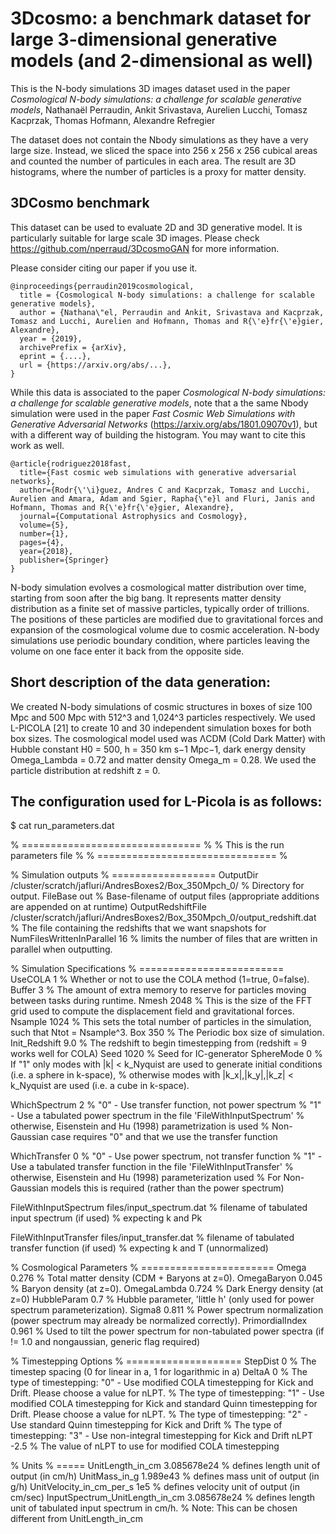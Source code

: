 # 3Dcosmo: a benchmark dataset for large 3-dimensional generative models (and 2-dimensional as well)

This is the N-body simulations 3D images dataset used in the paper *Cosmological N-body simulations: a challenge for scalable generative models*,
Nathanaël Perraudin, Ankit Srivastava, Aurelien Lucchi, Tomasz Kacprzak, Thomas Hofmann, Alexandre Refregier

The dataset does not contain the Nbody simulations as they have a very large size. Instead, we sliced the space into 256 x 256 x 256 cubical areas and counted the number of particules in each area. The result are 3D histograms, where the number of particles is a proxy for matter density.

## 3DCosmo benchmark
This dataset can be used to evaluate 2D and 3D generative model. It is particularly suitable for large scale 3D images. Please check https://github.com/nperraud/3DcosmoGAN for more information.

Please consider citing our paper if you use it.

```
@inproceedings{perraudin2019cosmological,
  title = {Cosmological N-body simulations: a challenge for scalable generative models},
  author = {Nathana\"el, Perraudin and Ankit, Srivastava and Kacprzak, Tomasz and Lucchi, Aurelien and Hofmann, Thomas and R{\'e}fr{\'e}gier, Alexandre},
  year = {2019},
  archivePrefix = {arXiv},
  eprint = {....},
  url = {https://arxiv.org/abs/...},
}
```

While this data is associated to the paper *Cosmological N-body simulations: a challenge for scalable generative models*, note that a the same Nbody simulation were used in the paper *Fast Cosmic Web Simulations with Generative Adversarial Networks* (https://arxiv.org/abs/1801.09070v1), but with a different way of building the histogram. You may want to cite this work as well.

```
@article{rodriguez2018fast,
  title={Fast cosmic web simulations with generative adversarial networks},
  author={Rodr{\'\i}guez, Andres C and Kacprzak, Tomasz and Lucchi, Aurelien and Amara, Adam and Sgier, Rapha{\"e}l and Fluri, Janis and Hofmann, Thomas and R{\'e}fr{\'e}gier, Alexandre},
  journal={Computational Astrophysics and Cosmology},
  volume={5},
  number={1},
  pages={4},
  year={2018},
  publisher={Springer}
}
```

N-body simulation evolves a cosmological matter distribution over time, starting from soon after the big bang.
It represents matter density distribution as a finite set of massive particles, typically order of trillions.
The positions of these particles are modified due to gravitational forces and expansion of the cosmological volume due to cosmic acceleration.
N-body simulations use periodic boundary condition, where particles leaving the volume on one face enter it back from the opposite side.

## Short description of the data generation:

We created N-body simulations of cosmic structures in boxes of size 100 Mpc and 500 Mpc with 512^3 and 1,024^3 particles respectively.
We used L-PICOLA [21] to create 10 and 30 independent simulation boxes for both box sizes.
The cosmological model used was ΛCDM (Cold Dark Matter) with Hubble constant H0 = 500, h = 350 km s−1 Mpc−1,
dark energy density Omega_Lambda = 0.72 and matter density Omega_m = 0.28.
We used the particle distribution at redshift z = 0.

## The configuration used for L-Picola is as follows:

$ cat run_parameters.dat

% =============================== %
% This is the run parameters file %
% =============================== %

% Simulation outputs
% ==================
OutputDir                   /cluster/scratch/jafluri/AndresBoxes2/Box_350Mpch_0/                     % Directory for output.
FileBase                    out                             % Base-filename of output files (appropriate additions are appended on at runtime)
OutputRedshiftFile          /cluster/scratch/jafluri/AndresBoxes2/Box_350Mpch_0/output_redshift.dat           % The file containing the redshifts that we want snapshots for
NumFilesWrittenInParallel   16                                   % limits the number of files that are written in parallel when outputting.

% Simulation Specifications
% =========================
UseCOLA          1           % Whether or not to use the COLA method (1=true, 0=false).
Buffer           3           % The amount of extra memory to reserve for particles moving between tasks during runtime.
Nmesh            2048         % This is the size of the FFT grid used to compute the displacement field and gravitational forces.
Nsample          1024        % This sets the total number of particles in the simulation, such that Ntot = Nsample^3.
Box              350      % The Periodic box size of simulation.
Init_Redshift    9.0         % The redshift to begin timestepping from (redshift = 9 works well for COLA)
Seed             1020        % Seed for IC-generator
SphereMode       0           % If "1" only modes with |k| < k_Nyquist are used to generate initial conditions (i.e. a sphere in k-space),
                             % otherwise modes with |k_x|,|k_y|,|k_z| < k_Nyquist are used (i.e. a cube in k-space).

WhichSpectrum    2           % "0" - Use transfer function, not power spectrum
                             % "1" - Use a tabulated power spectrum in the file 'FileWithInputSpectrum'
                             % otherwise, Eisenstein and Hu (1998) parametrization is used
                             % Non-Gaussian case requires "0" and that we use the transfer function

WhichTransfer    0           % "0" - Use power spectrum, not transfer function
                             % "1" - Use a tabulated transfer function in the file 'FileWithInputTransfer'
                             % otherwise, Eisenstein and Hu (1998) parameterization used
                             % For Non-Gaussian models this is required (rather than the power spectrum)

FileWithInputSpectrum  files/input_spectrum.dat    % filename of tabulated input spectrum (if used)
                                                   % expecting k and Pk

FileWithInputTransfer  files/input_transfer.dat    % filename of tabulated transfer function (if used)
                                                   % expecting k and T (unnormalized)

% Cosmological Parameters
% =======================
Omega            0.276        % Total matter density (CDM + Baryons at z=0).
OmegaBaryon      0.045        % Baryon density (at z=0).
OmegaLambda      0.724        % Dark Energy density (at z=0)
HubbleParam      0.7         % Hubble parameter, 'little h' (only used for power spectrum parameterization).
Sigma8           0.811        % Power spectrum normalization (power spectrum may already be normalized correctly).
PrimordialIndex  0.961        % Used to tilt the power spectrum for non-tabulated power spectra (if != 1.0 and nongaussian, generic flag required)

% Timestepping Options
% ====================
StepDist         0           % The timestep spacing (0 for linear in a, 1 for logarithmic in a)
DeltaA           0           % The type of timestepping: "0" - Use modified COLA timestepping for Kick and Drift. Please choose a value for nLPT.
                             % The type of timestepping: "1" - Use modified COLA timestepping for Kick and standard Quinn timestepping for Drift. Please choose a value for nLPT.
                             % The type of timestepping: "2" - Use standard Quinn timestepping for Kick and Drift
                             % The type of timestepping: "3" - Use non-integral timestepping for Kick and Drift
nLPT             -2.5        % The value of nLPT to use for modified COLA timestepping


% Units
% =====
UnitLength_in_cm                3.085678e24       % defines length unit of output (in cm/h)
UnitMass_in_g                   1.989e43          % defines mass unit of output (in g/h)
UnitVelocity_in_cm_per_s        1e5               % defines velocity unit of output (in cm/sec)
InputSpectrum_UnitLength_in_cm  3.085678e24       % defines length unit of tabulated input spectrum in cm/h.
                                                  % Note: This can be chosen different from UnitLength_in_cm